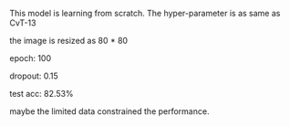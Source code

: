 This model is learning from scratch. The hyper-parameter is as same as CvT-13

the image is resized as 80 * 80

epoch: 100

dropout: 0.15

test acc: 82.53%

maybe the limited data constrained the performance.


